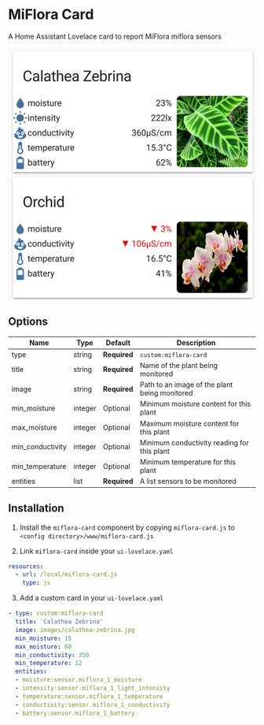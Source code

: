 # MiFlora Card

A Home Assistant Lovelace card to report MiFlora miflora sensors

![miflora-card](miflora-card.png)


## Options

| Name             | Type    | Default      | Description                                   |
| ---------------- | ------- | ------------ | --------------------------------------------- |
| type             | string  | **Required** | `custom:miflora-card`                         |
| title            | string  | **Required** | Name of the plant being monitored             |
| image            | string  | **Required** | Path to an image of the plant being monitored |
| min_moisture     | integer | Optional     | Minimum moisture content for this plant       |
| max_moisture     | integer | Optional     | Maximum moisture content for this plant       |
| min_conductivity | integer | Optional     | Minimum conductivity reading for this plant   |
| min_temperature  | integer | Optional     | Minimum temperature for this plant            |
| entities         | list    | **Required** | A list sensors to be monitored                |


## Installation

1. Install the `miflora-card` component by copying `miflora-card.js` to `<config directory>/www/miflora-card.js`


2. Link `miflora-card` inside your `ui-lovelace.yaml`

```yaml
resources:
  - url: /local/miflora-card.js
    type: js
```

3. Add a custom card in your `ui-lovelace.yaml`

```yaml
- type: custom:miflora-card
  title: 'Calathea Zebrina'
  image: images/calathea-zebrina.jpg
  min_moisture: 15
  max_moisture: 60
  min_conductivity: 350
  min_temperature: 12
  entities:
  - moisture:sensor.miflora_1_moisture
  - intensity:sensor.miflora_1_light_intensity
  - temperature:sensor.miflora_1_temperature
  - conductivity:sensor.miflora_1_conductivity
  - battery:sensor.miflora_1_battery

```
